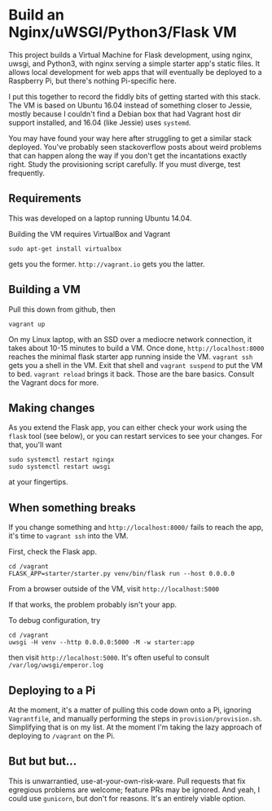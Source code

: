 # Build an Nginx/uWSGI/Python3/Flask VM

This project builds a Virtual Machine for Flask development, using nginx, uwsgi, and Python3, with nginx serving a simple starter app's static files. It allows local development for web apps that will eventually be deployed to a Raspberry Pi, but there's nothing Pi-specific here.

I put this together to record the fiddly bits of getting started with this stack. The VM is based on Ubuntu 16.04 instead of something closer to Jessie, mostly because I couldn't find a Debian box that had Vagrant host dir support installed, and 16.04 (like Jessie) uses `systemd`.

You may have found your way here after struggling to get a similar stack deployed. You've probably seen stackoverflow posts about weird problems that can happen along the way if you don't get the incantations exactly right. Study the provisioning script carefully. If you must diverge, test frequently.

## Requirements

This was developed on a laptop running Ubuntu 14.04.

Building the VM requires VirtualBox and Vagrant

    sudo apt-get install virtualbox

gets you the former. `http://vagrant.io` gets you the latter.

## Building a VM

Pull this down from github, then

    vagrant up

On my Linux laptop, with an SSD over a mediocre network connection, it takes about 10-15 minutes to build a VM. Once done, `http://localhost:8000` reaches the minimal flask starter app running inside the VM. `vagrant ssh` gets you a shell in the VM. Exit that shell and `vagrant suspend` to put the VM to bed. `vagrant reload` brings it back. Those are the bare basics. Consult the Vagrant docs for more.

## Making changes

As you extend the Flask app, you can either check your work using the `flask` tool (see below), or you can restart services to see your changes. For that, you'll want

    sudo systemctl restart ngingx
    sudo systemctl restart uwsgi

at your fingertips.

## When something breaks

If you change something and `http://localhost:8000/` fails to reach the app, it's time to `vagrant ssh` into the VM.

First, check the Flask app.

    cd /vagrant
    FLASK_APP=starter/starter.py venv/bin/flask run --host 0.0.0.0

From a browser outside of the VM, visit `http://localhost:5000`

If that works, the problem probably isn't your app.

To debug configuration, try

    cd /vagrant
    uwsgi -H venv --http 0.0.0.0:5000 -M -w starter:app

then visit `http://localhost:5000`. It's often useful to consult `/var/log/uwsgi/emperor.log`

## Deploying to a Pi

At the moment, it's a matter of pulling this code down onto a Pi, ignoring `Vagrantfile`, and manually performing the steps in `provision/provision.sh`. Simplifying that is on my list. At the moment I'm taking the lazy approach of deploying to `/vagrant` on the Pi.

## But but but...

This is unwarrantied, use-at-your-own-risk-ware. Pull requests that fix egregious problems are welcome; feature PRs may be ignored. And yeah, I could use `gunicorn`, but don't for reasons. It's an entirely viable option.

